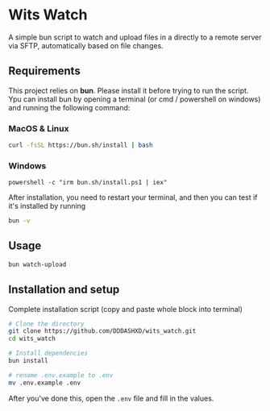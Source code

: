# Wits Watch

A simple bun script to watch and upload files in a directly to a remote server via SFTP, automatically based on file changes.

## Requirements

This project relies on **bun**. Please install it before trying to run the script.
Ypu can install bun by opening a terminal (or cmd / powershell on windows) and running the following command:

### MacOS & Linux

```bash
curl -fsSL https://bun.sh/install | bash
```

### Windows

```
powershell -c "irm bun.sh/install.ps1 | iex"
```

After installation, you need to restart your terminal, and then you can test if it's installed by running

```bash
bun -v
```

## Usage

```bash
bun watch-upload
```

## Installation and setup

Complete installation script (copy and paste whole block into terminal)

```bash
# Clone the directory
git clone https://github.com/DDDASHXD/wits_watch.git
cd wits_watch

# Install dependencies
bun install

# rename .env.example to .env
mv .env.example .env
```

After you've done this, open the `.env` file and fill in the values.
